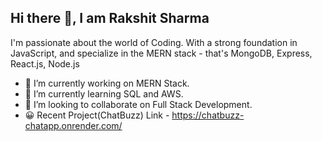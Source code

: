 ## Hi there 👋, I am Rakshit Sharma


I'm passionate about the world of Coding. With a strong foundation in JavaScript, and specialize in the MERN stack - that's MongoDB, Express, React.js, Node.js

- 🔭 I’m currently working on MERN Stack.
- 🌱 I’m currently learning SQL and AWS.
- 👯 I’m looking to collaborate on Full Stack Development.
- 😀 Recent Project(ChatBuzz) Link - https://chatbuzz-chatapp.onrender.com/
